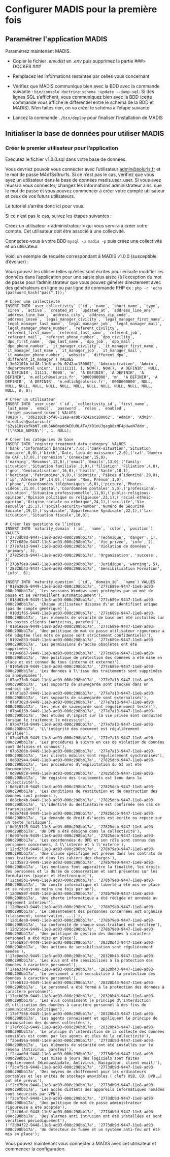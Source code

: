 Configurer MADIS pour la première fois
======================================

## Paramétrer l'application MADIS

Paramétrez maintenant MADIS.

- Copier le fichier *.env.dist* en *.env* puis supprimez la partie ###> DOCKER ### 

- Remplacez les informations restantes par celles vous concernant

- Vérifiez que MADIS communique bien avec la BDD avec la commande suivante : `bin/console doctrine:schema :update --dump-sql`.
Si des lignes SQL s’affichent, vous communiquez bien avec la BDD (cette commande vous affiche le différentiel entre le schéma de la BDD et MADIS). N’en faites rien, on va créer le schéma à l’étape suivante

- Lancez la commande `./bin/deploy`  pour finaliser l’installation de MADIS

 

## Initialiser la base de données pour utiliser MADIS

### Créer le premier utilisateur pour l’application

Exécutez le fichier v1.0.0.sql dans votre base de données.

Vous devriez pouvoir vous connecter avec l’utilisateur [admin@soluris.fr](mailto:admin@soluris.fr)
et le mot de passe M4d1Ss0rur1s. Si ce n’est pas le cas, vérifiez que vous ayez un utilisateur dans
la base de données madis.user_user. Si vous avez réussi à vous connecter, changez les informations
administrateur ainsi que le mot de passe et vous pouvez commencer à créer votre compte utilisateur
et ceux de vos futurs utilisateurs.

Le tutoriel s’arrête donc ici pour vous.

 

Si ce n’est pas le cas, suivez les étapes suivantes : 

Créez un utilisateur « administrateur » qui vous servira à créer votre compte. Cet utilisateur doit être associé à une collecivité.

Connectez-vous à votre BDD `mysql -u madis -p` puis créez une collectivité et un utilisateur.

 

Voici un exemple de requête correspondant à MADIS v1.0.0 (susceptible d’évoluer) :

Vous pouvez les utiliser telles qu’elles sont écrites pour ensuite modifier les données dans l’application pour une saisie plus aisée (à l’exception du mot de passe pour l’administrateur que vous pouvez générer directement avec des générateurs en ligne ou par ligne de commande PHP ex : 
 `php -r 'echo (password_hash("pass",1));'`



```mysql
# Créer une collectivité
INSERT INTO `user_collectivity` (`id`, `name`, `short_name`, `type`, `siren`, `active`, `created_at`, `updated_at`, `address_line_one`, `address_line_two`, `address_city`, `address_zip_code`, `address_insee`, `legal_manager_civility`, `legal_manager_first_name`, `legal_manager_last_name`, `legal_manager_job`, `legal_manager_mail`, `legal_manager_phone_number`, `referent_civility`, `referent_first_name`, `referent_last_name`, `referent_job`, `referent_mail`, `referent_phone_number`, `dpo_civility`, `dpo_first_name`, `dpo_last_name`, `dpo_job`, `dpo_mail`, `dpo_phone_number`, `it_manager_civility`, `it_manager_first_name`, `it_manager_last_name`, `it_manager_job`, `it_manager_mail`, `it_manager_phone_number`, `website`, `different_dpo`, `different_it_manager`) VALUES
('3d62101b-bf48-11e8-ac9b-0242ac180002', 'Administration', 'Admin', 'departmental_union', 111111111, 1, NOW(), NOW(), 'A DEFINIR', NULL, 'A DEFINIR', 11111, '0000', 'm', 'A DEFINIR', 'A DEFINIR', 'A DEFINIR', 'm.edlich@soluris.fr', '0000000000', 'm', 'A DEFINIR', 'A DEFINIR', 'A DEFINIR', 'm.edlich@soluris.fr', '0000000000', NULL, NULL, NULL, NULL, NULL, NULL, NULL, NULL, NULL, NULL, NULL, NULL, NULL, 0, 0);

# Créer un utilisateur
INSERT INTO `user_user` (`id`, `collectivity_id`, `first_name`, `last_name`, `email`, `password`, `roles`, `enabled`, `forget_password_token`) VALUES
(UUID(), '3d62101b-bf48-11e8-ac9b-0242ac180002', 'Admin', 'Admin', 'm.edlich@soluris.fr', '$2y$10$xofkbNT.c8U3AK6mpOdAEOU9LATv/X01nUJqag88zNF4pUweN7ddm', '[\"ROLE_ADMIN\"]', 1, NULL);

# Créer les catégories de base
INSERT INTO `registry_treatment_data_category` VALUES ('bank','Information bancaire',7,0),('bank-situation','Situation bancaire',8,0),('birth','Date, lieu de naissance',2,0),('caf','Numéro de CAF',17,0),('connexion','Connexion',15,0),('earning','Revenus',12,0),('email','Emails',13,0),('family-situation','Situation familiale',3,0),('filiation','Filiation',4,0),('geo','Géolocalisation',16,0),('health','Santé',18,1),('heritage','Patrimoine',9,0),('identity','Pièces d’identité',20,0),('ip','Adresse IP',14,0),('name','Nom, Prénom',1,0),('phone','Coordonnées téléphoniques',6,0),('picture','Photos-vidéos',21,0),('postal','Coordonnées postales',5,0),('professional-situation','Situation professionnelle',11,0),('public-religious-opinion','Opinion politique ou religieuse',23,1),('racial-ethnic-opinion','Origine raciale ou ethnique',24,1),('sex-life','Vie sexuelle',25,1),('social-security-number','Numéro de Sécurité Sociale',19,1),('syndicate','Appartenance Syndicale',22,1),('tax-situation','Situation fiscale',10,0);

# Créer les questions de l’indice
INSERT INTO `maturity_domain` (`id`, `name`, `color`, `position`) VALUES
('2773db9d-9447-11e8-ad93-000c298bb17a', 'Technique', 'danger', 1),
('277c689e-9447-11e8-ad93-000c298bb17a', 'Vie privée', 'info', 2),
('277e7a13-9447-11e8-ad93-000c298bb17a', 'Violation de données', 'primary', 3),
('27825dcb-9447-11e8-ad93-000c298bb17a', 'Organisation', 'success', 4),
('278b79e0-9447-11e8-ad93-000c298bb17a', 'Juridique', 'warning', 5),
('28320b43-9447-11e8-ad93-000c298bb17a', 'Sensibilisation Formation', 'info', 6);

INSERT INTO `maturity_question` (`id`, `domain_id`, `name`) VALUES
('018a30d6-9449-11e8-ad93-000c298bb17a', '277c689e-9447-11e8-ad93-000c298bb17a', 'Les sessions Windows sont protégées par un mot de passe et se vérrouillent automatiquement'),
('018d03e0-9449-11e8-ad93-000c298bb17a', '277c689e-9447-11e8-ad93-000c298bb17a', 'Chaque utilisateur dispose d\'un identifiant unique (pas de compte générique)'),
('018d1f65-9449-11e8-ad93-000c298bb17a', '277c689e-9447-11e8-ad93-000c298bb17a', 'Les éléments de sécurité de base ont été installés sur les postes clients (Antivirus, parefeu)'),
('0191ea66-9449-11e8-ad93-000c298bb17a', '277c689e-9447-11e8-ad93-000c298bb17a', 'Une politique de mot de passe utilisateur rigoureuse a été adoptée (les mots de passe sont strictement confidentiels)'),
('0192e833-9449-11e8-ad93-000c298bb17a', '277c689e-9447-11e8-ad93-000c298bb17a', 'Les permissions d\'accès obsolètes ont été supprimées'),
('01946667-9449-11e8-ad93-000c298bb17a', '277c689e-9447-11e8-ad93-000c298bb17a', 'Une politique de protection des données a été mise en place et est connue de tous (interne et externe)'),
('0195eb20-9449-11e8-ad93-000c298bb17a', '277c689e-9447-11e8-ad93-000c298bb17a', 'Les données à l\'issu des traitements sont supprimées ou anonymisées'),
('07ae7fd8-9449-11e8-ad93-000c298bb17a', '277e7a13-9447-11e8-ad93-000c298bb17a', 'Les supports de sauvegarde sont stockés dans un endroit sûr'),
('07af1ab7-9449-11e8-ad93-000c298bb17a', '277e7a13-9447-11e8-ad93-000c298bb17a', 'Les supports de sauvegarde sont externalisés'),
('07af362d-9449-11e8-ad93-000c298bb17a', '277e7a13-9447-11e8-ad93-000c298bb17a', 'Les jeux de sauvegarde sont régulièrement testés'),
('07b46150-9449-11e8-ad93-000c298bb17a', '277e7a13-9447-11e8-ad93-000c298bb17a', 'Des études d\'impact sur la vie privée sont conduites lorsque le traitement le nécessite'),
('07b4775d-9449-11e8-ad93-000c298bb17a', '277e7a13-9447-11e8-ad93-000c298bb17a', 'L\'intégrité des document est régulièrement vérifiée'),
('07b4d7d0-9449-11e8-ad93-000c298bb17a', '277e7a13-9447-11e8-ad93-000c298bb17a', 'Les procédures à suivre en cas de violation de données sont définies et connues'),
('07b5206b-9449-11e8-ad93-000c298bb17a', '277e7a13-9447-11e8-ad93-000c298bb17a', 'Les clients mobiles sont régulièrement synchronisés'),
('0d892944-9449-11e8-ad93-000c298bb17a', '27825dcb-9447-11e8-ad93-000c298bb17a', 'Les procédures d\'exploitation du SI ont été documentées'),
('0d8968c8-9449-11e8-ad93-000c298bb17a', '27825dcb-9447-11e8-ad93-000c298bb17a', 'Un registre des traitements est tenu dans la collectivité'),
('0d8c82c0-9449-11e8-ad93-000c298bb17a', '27825dcb-9447-11e8-ad93-000c298bb17a', 'Les conditions de restitution et de destruction des données sont prévues'),
('0d8cbc4b-9449-11e8-ad93-000c298bb17a', '27825dcb-9447-11e8-ad93-000c298bb17a', 'L\'identité du destinataire est confirmée (en cas de transmission)'),
('0d8e7488-9449-11e8-ad93-000c298bb17a', '27825dcb-9447-11e8-ad93-000c298bb17a', 'La demande de droit d\'accès est écrite ou repose sur un texte juridique'),
('0d919125-9449-11e8-ad93-000c298bb17a', '27825dcb-9447-11e8-ad93-000c298bb17a', 'Un DPD a été désigné dans la collectivité'),
('0d93fe5b-9449-11e8-ad93-000c298bb17a', '27825dcb-9447-11e8-ad93-000c298bb17a', 'Les coordonnées du DPD et son rôle sont connus des personnes concernées, à l\'interne et à l\'externe'),
('12cd278d-9449-11e8-ad93-000c298bb17a', '278b79e0-9447-11e8-ad93-000c298bb17a', 'Une clause spécifique est prévue dans les contrats de sous traitance et dans les cahiers des charges'),
('12cd5a73-9449-11e8-ad93-000c298bb17a', '278b79e0-9447-11e8-ad93-000c298bb17a', 'Les mentions font apparaître la finalité, les droits des personnes et la durée de conservation et sont présentes sur les formulaires (papier et électronique)'),
('12cee5b1-9449-11e8-ad93-000c298bb17a', '278b79e0-9447-11e8-ad93-000c298bb17a', 'Un comité informatique et liberté a été mis en place et se réunit au moins une fois par an'),
('12d0680f-9449-11e8-ad93-000c298bb17a', '278b79e0-9447-11e8-ad93-000c298bb17a', 'Une charte informatique a été rédigée et annexée au règlement interieur'),
('12d0ee43-9449-11e8-ad93-000c298bb17a', '278b79e0-9447-11e8-ad93-000c298bb17a', 'Le consentement des personnes concernées est organisé (classement, conservation, ...)'),
('12d1dea0-9449-11e8-ad93-000c298bb17a', '278b79e0-9447-11e8-ad93-000c298bb17a', 'La conformité de chaque sous-traitant est vérifiée'),
('12d21db4-9449-11e8-ad93-000c298bb17a', '278b79e0-9447-11e8-ad93-000c298bb17a', 'Une politique de gestion des données à caractère personnel a été mise en place'),
('17e5b8bf-9449-11e8-ad93-000c298bb17a', '28320b43-9447-11e8-ad93-000c298bb17a', 'Des actions de sensibilisation sont régulièrement menées'),
('17e8eeb2-9449-11e8-ad93-000c298bb17a', '28320b43-9447-11e8-ad93-000c298bb17a', 'Les élus ont été sensibilisés à la protection des données à caractère personnel'),
('17ea3348-9449-11e8-ad93-000c298bb17a', '28320b43-9447-11e8-ad93-000c298bb17a', 'Le personnel a été sensibilisé à la protection des données à caractère personnel'),
('17eb6123-9449-11e8-ad93-000c298bb17a', '28320b43-9447-11e8-ad93-000c298bb17a', 'Le personnel a été formé à la protection des données à caractère personnel'),
('17ecb83b-9449-11e8-ad93-000c298bb17a', '28320b43-9447-11e8-ad93-000c298bb17a', 'Les élus connaissent le principe d\'interdiction d\'utilisation des données à caractère personnel à des fins de communication politique'),
('17ef7566-9449-11e8-ad93-000c298bb17a', '28320b43-9447-11e8-ad93-000c298bb17a', 'Les agents connaissent et appliquent le principe de minimisation des données collectées'),
('17efc682-9449-11e8-ad93-000c298bb17a', '28320b43-9447-11e8-ad93-000c298bb17a', 'Le principe d\'interdiction de la collecte des données sensibles est connu par les agents et élus de la collectivité'),
('f2be456a-9448-11e8-ad93-000c298bb17a', '2773db9d-9447-11e8-ad93-000c298bb17a', 'Les éléments de sécurité ont été installés sur le réseau (Antivirus, parefeu)'),
('f2c4ad0d-9448-11e8-ad93-000c298bb17a', '2773db9d-9447-11e8-ad93-000c298bb17a', 'Les mises à jours des logiciels sont faites régulièrement (WindowsUpdate, Antivirus, Navigateur, client email)'),
('f2c4f5cb-9448-11e8-ad93-000c298bb17a', '2773db9d-9447-11e8-ad93-000c298bb17a', 'Des moyens de chiffrement pour les ordinateurs portables et les unités de stockage amovibles ( clefs USB, CD, DVD,…) ont été prévus'),
('f2ce7bbe-9448-11e8-ad93-000c298bb17a', '2773db9d-9447-11e8-ad93-000c298bb17a', 'Les accès distants des appareils informatiques nomades sont sécurisés par VPN'),
('f2cef0e7-9448-11e8-ad93-000c298bb17a', '2773db9d-9447-11e8-ad93-000c298bb17a', 'Une politique de mot de passe administrateur rigoureuse a été adoptée'),
('f2cf66af-9448-11e8-ad93-000c298bb17a', '2773db9d-9447-11e8-ad93-000c298bb17a', 'Des alarmes anti intrusion ont été installées et sont vérifiées périodiquement'),
('f2d04f22-9448-11e8-ad93-000c298bb17a', '2773db9d-9447-11e8-ad93-000c298bb17a', 'Un détecteur de fumée et un système anti-feu ont été mis en place');

```

Vous pouvez maintenant vous connecter à MADIS avec cet utilisateur et commencer la configuration.

